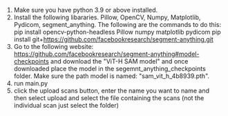 1. Make sure you have python 3.9 or above installed.
2. Install the following libararies. Pillow, OpenCV, Numpy, Matplotlib, Pydicom, segment_anything. The following are the commands to do this:  
    pip install opencv-python-headless Pillow numpy matplotlib pydicom
    pip install git+https://github.com/facebookresearch/segment-anything.git
3. Go to the following website: https://github.com/facebookresearch/segment-anything#model-checkpoints and download the "ViT-H SAM model" and once downloaded place the model in the segemnt_anything_checkpoints folder. Make sure the path model is named: "sam_vit_h_4b8939.pth".
4. run main.py
5. click the upload scans button, enter the name you want to name and then select upload and select the file containing the scans (not the individual scan just select the folder)
